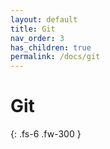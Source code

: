 ```yaml
---
layout: default
title: Git
nav_order: 3
has_children: true
permalink: /docs/git
---
```


# Git

{: .fs-6 .fw-300 }
